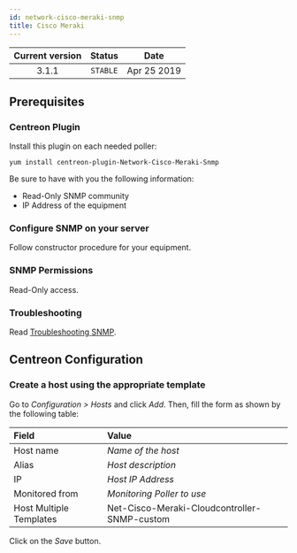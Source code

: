 ```yaml
---
id: network-cisco-meraki-snmp
title: Cisco Meraki
---
```


| Current version | Status | Date |
| :-: | :-: | :-: |
| 3.1.1 | `STABLE` | Apr 25 2019 |

## Prerequisites

### Centreon Plugin

Install this plugin on each needed poller:

``` shell
yum install centreon-plugin-Network-Cisco-Meraki-Snmp
```

Be sure to have with you the following information:

  - Read-Only SNMP community
  - IP Address of the equipment

### Configure SNMP on your server

Follow constructor procedure for your equipment.

### SNMP Permissions

Read-Only access.

### Troubleshooting

Read [Troubleshooting
SNMP](https://documentation.centreon.com/docs/centreon-plugins/en/latest/user/guide.html#snmp).

## Centreon Configuration

### Create a host using the appropriate template

Go to *Configuration \> Hosts* and click *Add*. Then, fill the form as shown by
the following table:

| Field                                | Value                                        |
| :----------------------------------- | :------------------------------------------- |
| Host name                            | *Name of the host*                           |
| Alias                                | *Host description*                           |
| IP                                   | *Host IP Address*                            |
| Monitored from                       | *Monitoring Poller to use*                   |
| Host Multiple Templates              | Net-Cisco-Meraki-Cloudcontroller-SNMP-custom |

Click on the *Save* button.

